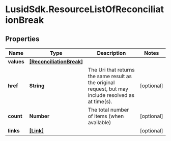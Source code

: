 # LusidSdk.ResourceListOfReconciliationBreak

## Properties
Name | Type | Description | Notes
------------ | ------------- | ------------- | -------------
**values** | [**[ReconciliationBreak]**](ReconciliationBreak.md) |  | 
**href** | **String** | The Uri that returns the same result as the original request,  but may include resolved as at time(s). | [optional] 
**count** | **Number** | The total number of items (when available) | [optional] 
**links** | [**[Link]**](Link.md) |  | [optional] 


